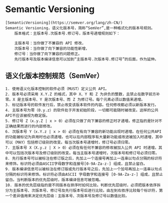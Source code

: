 # Semantic Versioning
    [SemanticVersioning](https://semver.org/lang/zh-CN/)
    Semantic Versioning，语义化版本号，简称“SemVer”,是一种格式化的版本号规则。
        版本格式：主版本号.次版本号.修订号，版本号递增规则如下：

        主版本号：当你做了不兼容的 API 修改，
        次版本号：当你做了向下兼容的功能性新增，
        修订号：当你做了向下兼容的问题修正。
        先行版本号及版本编译信息可以加到“主版本号.次版本号.修订号”的后面，作为延伸。

## 语义化版本控制规范（SemVer）
    1. 使用语义化版本控制的软件必须（MUST）定义公共 API。
    2. 版本号必须采用 X.Y.Z 的格式，其中 X、Y 和 Z 为非负的整数，且禁止在数字前方补零。X 是主版本号、Y 是次版本号、而 Z 为修订号。每个元素必须以数值来递增。
    3. 标记版本号的软件发行后，禁止改变该版本软件的内容。任何修改都必须以新版本发行。
    4. 主版本号为零（0.y.z）的软件处于开发初始阶段，一切都可能随时被改变。这样的公共API不应该被视为稳定版。
    5. 修订号 Z（x.y.Z | x > 0）必须在只做了向下兼容的修正时才递增。修正指的是针对不正确结果而进行的内部修改。
    6. 次版本号 Y（x.Y.z | x > 0）必须在有向下兼容的新功能出现时递增。在任何公共API的功能被标记为弃用时也必须递增。也可以在内部程序有大量新功能或改进被加入时递增，其中可以（MAY）包括修订级别的改变。每当次版本号递增时，修订号必须归零。
    7. 主版本号 X（X.y.z | X > 0）必须在有任何不兼容的修改被加入公共 API 时递增。其中可以包括次版本号及修订级别的改变。每当主版本号递增时，次版本号和修订号必须归零。
    8. 先行版本号可以被标注在修订版之后，先加上一个连接号再加上一连串以句点分隔的标识符来修饰。标识符必须由ASCII字母数字和连接号[0-9A-Za-z-] 组成，且禁止留白。
    9. 版本编译信息可以被标注在修订版或先行版本号之后，先加上一个加号再加上一连串以句点分隔的标识符来修饰。标识符必须由ASCII 字母数字和连接号 [0-9A-Za-z-] 组成，且禁止 留白。当判断版本的优先层级时，版本编译信息可被忽略。
    10. 版本的优先层级指的是不同版本在排序时如何比较。判断优先层级时，必须把版本依序拆分为主版本号、次版本号、修订号及先行版本号后进行比较。由左到右依序比较每个标识符，第一个差异值用来决定优先层级：主版本号、次版本号及修订号以数值比较。